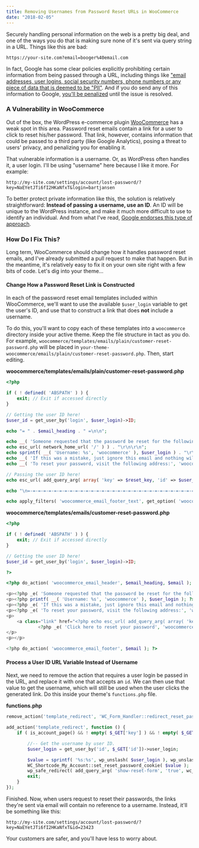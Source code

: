 ```yaml
---
title: Removing Usernames from Password Reset URLs in WooCommerce
date: "2018-02-05"
---
```


Securely handling personal information on the web is a pretty big deal, and one of the ways you do that is making sure none of it's sent via query string in a URL. Things like this are bad:

`https://your-site.com?email=booger%40email.com`

In fact, Google has some clear policies explicitly prohibiting certain information from being passed through a URL, including things like ["email addresses, user logins, social security numbers, phone numbers or any piece of data that is deemed to be "PII"](https://developers.google.com/analytics/solutions/crm-integration#user_id). And if you do send any of this information to Google, [you'll be penalized](https://support.google.com/adwords/answer/6389382?hl=en) until the issue is resolved. 

### A Vulnerability in WooCommerce

Out of the box, the WordPress e-commerce plugin [WooCommerce](https://woocommerce.com/) has a weak spot in this area. Password reset emails contain a link for a user to click to reset his/her password. That link, however, contains information that could be passed to a third party (like Google Analytics), posing a threat to users' privacy, and penalizing you for enabling it.

That vulnerable information is a username. Or, as WordPress often handles it, a user login. I'll be using "username" here because I like it more. For example:

`http://my-site.com/settings/account/lost-password/?key=NaEYetJTi6fI2HKaNfxT&login=bartjansen`

To better protect private information like this, the solution is relatively straightforward: **Instead of passing a username, use an ID**. An ID will be unique to the WordPress instance, and make it much more difficult to use to identify an individual. And from what I've read, [Google endorses this type of approach](https://support.google.com/adwords/answer/6389382?hl=en). 

### How Do I Fix This?

Long term, WooCommerce should change how it handles password reset emails, and I've already submitted a pull request to make that happen. But in the meantime, it's relatively easy to fix it on your own site right with a few bits of code. Let's dig into your theme... 

#### Change How a Password Reset Link is Constructed

In each of the password reset email templates included within WooCommerce, we'll want to use the available `$user_login` variable to get the user's ID, and use that to construct a link that does **not** include a username. 

To do this, you'll want to copy each of these templates into a `woocommerce` directory inside your active theme. Keep the file structure in tact as you do. For example, `woocommerce/templates/emails/plain/customer-reset-password.php` will be placed in `your-theme-woocommerce/emails/plain/customer-reset-password.php`. Then, start editing. 

**woocommerce/templates/emails/plain/customer-reset-password.php**

```php
<?php

if ( ! defined( 'ABSPATH' ) ) {
    exit; // Exit if accessed directly
}

// Getting the user ID here!
$user_id = get_user_by('login', $user_login)->ID;

echo "= " . $email_heading . " =\n\n";

echo __( 'Someone requested that the password be reset for the following account:', 'woocommerce' ) . "\r\n\r\n";
echo esc_url( network_home_url( '/' ) ) . "\r\n\r\n";
echo sprintf( __( 'Username: %s', 'woocommerce' ), $user_login ) . "\r\n\r\n";
echo __( 'If this was a mistake, just ignore this email and nothing will happen.', 'woocommerce' ) . "\r\n\r\n";
echo __( 'To reset your password, visit the following address:', 'woocommerce' ) . "\r\n\r\n";

// Passing the user ID here!
echo esc_url( add_query_arg( array( 'key' => $reset_key, 'id' => $user_id ), wc_get_endpoint_url( 'lost-password', '', wc_get_page_permalink( 'myaccount' ) ) ) ) . "\r\n";

echo "\n=-=-=-=-=-=-=-=-=-=-=-=-=-=-=-=-=-=-=-=-=-=-=-=-=-=-=-=-=-=-=-=-=-=-=\n\n";

echo apply_filters( 'woocommerce_email_footer_text', get_option( 'woocommerce_email_footer_text' ) );

```

**woocommerce/templates/emails/customer-reset-password.php**

```php
<?php

if ( ! defined( 'ABSPATH' ) ) {
    exit; // Exit if accessed directly
}

// Getting the user ID here!
$user_id = get_user_by('login', $user_login)->ID;

?>

<?php do_action( 'woocommerce_email_header', $email_heading, $email ); ?>

<p><?php _e( 'Someone requested that the password be reset for the following account:', 'woocommerce' ); ?></p>
<p><?php printf( __( 'Username: %s', 'woocommerce' ), $user_login ); ?></p>
<p><?php _e( 'If this was a mistake, just ignore this email and nothing will happen.', 'woocommerce' ); ?></p>
<p><?php _e( 'To reset your password, visit the following address:', 'woocommerce' ); ?></p>
<p>
    <a class="link" href="<?php echo esc_url( add_query_arg( array( 'key' => $reset_key, 'id' => $user_id ), wc_get_endpoint_url( 'lost-password', '', wc_get_page_permalink( 'myaccount' ) ) ) ); ?>">
            <?php _e( 'Click here to reset your password', 'woocommerce' ); ?></a>
</p>
<p></p>

<?php do_action( 'woocommerce_email_footer', $email ); ?>

```

#### Process a User ID URL Variable Instead of Username

Next, we need to remove the action that requires a user login be passed in the URL, and replace it with one that accepts an `id`. We can then use that value to get the username, which will still be used when the user clicks the generated link. Do this inside your theme's `functions.php` file.

**functions.php**

```php
remove_action('template_redirect', 'WC_Form_Handler::redirect_reset_password_link');

add_action('template_redirect', function () {
    if ( is_account_page() && ! empty( $_GET['key'] ) && ! empty( $_GET['id'] ) ) {

        //-- Get the username by user ID.
        $user_login = get_user_by('id', $_GET['id'])->user_login;

        $value = sprintf( '%s:%s', wp_unslash( $user_login ), wp_unslash( $_GET['key'] ) );
        WC_Shortcode_My_Account::set_reset_password_cookie( $value );
        wp_safe_redirect( add_query_arg( 'show-reset-form', 'true', wc_lostpassword_url() ) );
        exit;
    }
});
```

Finished. Now, when users request to reset their passwords, the links they're sent via email will contain no reference to a username. Instead, it'll be something like this: 
    
`http://my-site.com/settings/account/lost-password/?key=NaEYetJTi6fI2HKaNfxT&id=23423`

Your customers are safer, and you'll have less to worry about.
